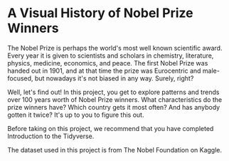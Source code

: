 # A Visual History of Nobel Prize Winners
The Nobel Prize is perhaps the world's most well known scientific award. Every year it is given to scientists and scholars in chemistry, literature, physics, medicine, economics, and peace. The first Nobel Prize was handed out in 1901, and at that time the prize was Eurocentric and male-focused, but nowadays it's not biased in any way. Surely, right?

Well, let's find out! In this project, you get to explore patterns and trends over 100 years worth of Nobel Prize winners. What characteristics do the prize winners have? Which country gets it most often? And has anybody gotten it twice? It's up to you to figure this out.

Before taking on this project, we recommend that you have completed Introduction to the Tidyverse.

The dataset used in this project is from The Nobel Foundation on Kaggle.
